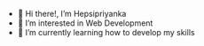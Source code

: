 

- 👋 Hi there!, I’m Hepsipriyanka 
- 👀 I’m interested in Web Development
- 🌱 I’m currently learning how to develop my skills


<!---
Hepsi14/Hepsi14 is a ✨ special ✨ repository because its `README.md` (this file) appears on your GitHub profile.
You can click the Preview link to take a look at your changes.
--->

